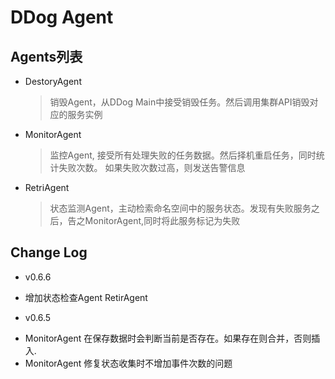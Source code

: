 # DDog Agent

## Agents列表

* DestoryAgent
    > 销毁Agent，从DDog Main中接受销毁任务。然后调用集群API销毁对应的服务实例

* MonitorAgent
    > 监控Agent, 接受所有处理失败的任务数据。然后择机重启任务，同时统计失败次数。 如果失败次数过高，则发送告警信息

* RetriAgent
    > 状态监测Agent，主动检索命名空间中的服务状态。发现有失败服务之后，告之MonitorAgent,同时将此服务标记为失败

## Change Log

* v0.6.6
 - 增加状态检查Agent RetirAgent

* v0.6.5
 - MonitorAgent 在保存数据时会判断当前是否存在。如果存在则合并，否则插入.
 - MonitorAgent 修复状态收集时不增加事件次数的问题